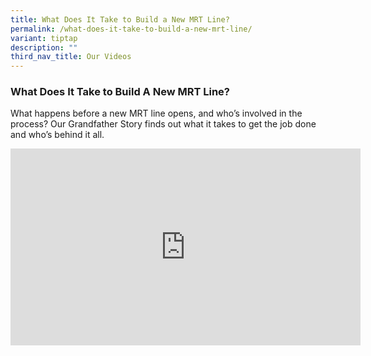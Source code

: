 ```yaml
---
title: What Does It Take to Build a New MRT Line?
permalink: /what-does-it-take-to-build-a-new-mrt-line/
variant: tiptap
description: ""
third_nav_title: Our Videos
---
```

<h3>What Does It Take to Build A New MRT Line?</h3>
<p>What happens before a new MRT line opens, and who’s involved in the process?
Our Grandfather Story finds out what it takes to get the job done and who’s
behind it all.</p>
<div class="iframe-wrapper">
<iframe height="315" width="560" allowfullscreen="true" frameborder="0" src="https://www.youtube.com/embed/byZh0D0THOI?si=GgkSmU52-WX7T8uq"></iframe>
</div>
<p></p>